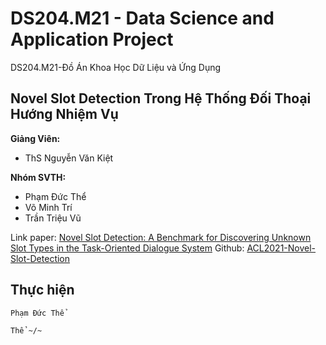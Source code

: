 # DS204.M21 - Data Science and Application Project
DS204.M21-Đồ Án Khoa Học Dữ Liệu và Ứng Dụng

## Novel Slot Detection Trong Hệ Thống Đối Thoại Hướng Nhiệm Vụ

**Giảng Viên:** 
- ThS Nguyễn Văn Kiệt



**Nhóm SVTH:**
- Phạm Đức Thể
- Võ Minh Trí
- Trần Triệu Vũ


Link paper: [Novel Slot Detection: A Benchmark for Discovering Unknown Slot Types in the Task-Oriented Dialogue System](https://arxiv.org/abs/2105.14313)
Github: [ACL2021-Novel-Slot-Detection](https://github.com/ChestnutWYN/ACL2021-Novel-Slot-Detection)












## Thực hiện

```
Phạm Đức Thể

Thể ~/~
```




